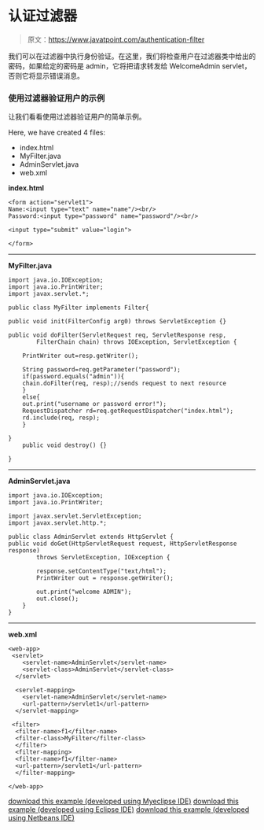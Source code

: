 # 认证过滤器

> 原文：<https://www.javatpoint.com/authentication-filter>

我们可以在过滤器中执行身份验证。在这里，我们将检查用户在过滤器类中给出的密码，如果给定的密码是 admin，它将把请求转发给 WelcomeAdmin servlet，否则它将显示错误消息。

### 使用过滤器验证用户的示例

让我们看看使用过滤器验证用户的简单示例。

Here, we have created 4 files:

*   index.html
*   MyFilter.java
*   AdminServlet.java
*   web.xml

**index.html**

```
<form action="servlet1">
Name:<input type="text" name="name"/><br/>
Password:<input type="password" name="password"/><br/>

<input type="submit" value="login">

</form>

```

* * *

**MyFilter.java**

```
import java.io.IOException;
import java.io.PrintWriter;
import javax.servlet.*;

public class MyFilter implements Filter{

public void init(FilterConfig arg0) throws ServletException {}

public void doFilter(ServletRequest req, ServletResponse resp,
		FilterChain chain) throws IOException, ServletException {

	PrintWriter out=resp.getWriter();

	String password=req.getParameter("password");
	if(password.equals("admin")){
	chain.doFilter(req, resp);//sends request to next resource
	}
	else{
	out.print("username or password error!");
	RequestDispatcher rd=req.getRequestDispatcher("index.html");
	rd.include(req, resp);
	}

}
	public void destroy() {}

}

```

* * *

**AdminServlet.java**

```
import java.io.IOException;
import java.io.PrintWriter;

import javax.servlet.ServletException;
import javax.servlet.http.*;

public class AdminServlet extends HttpServlet {
public void doGet(HttpServletRequest request, HttpServletResponse response)
		throws ServletException, IOException {

		response.setContentType("text/html");
		PrintWriter out = response.getWriter();

		out.print("welcome ADMIN");
		out.close();
	}
}

```

* * *

**web.xml**

```
<web-app>
 <servlet>
    <servlet-name>AdminServlet</servlet-name>
    <servlet-class>AdminServlet</servlet-class>
  </servlet>

  <servlet-mapping>
    <servlet-name>AdminServlet</servlet-name>
    <url-pattern>/servlet1</url-pattern>
  </servlet-mapping>

 <filter>
  <filter-name>f1</filter-name>
  <filter-class>MyFilter</filter-class>
  </filter>
  <filter-mapping>
  <filter-name>f1</filter-name>
  <url-pattern>/servlet1</url-pattern>
  </filter-mapping>

</web-app>

```

[download this example (developed using Myeclipse IDE)](https://static.javatpoint.com/src/servlet/filterauth.zip)
[download this example (developed using Eclipse IDE)](https://static.javatpoint.com/src/servlet/eclipse/filterauth.zip)
[download this example (developed using Netbeans IDE)](https://static.javatpoint.com/src/servlet/netbeans/filterauth.zip)